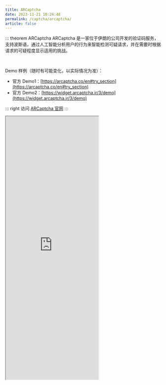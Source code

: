 ```yaml
---
title: ARCaptcha
date: 2023-11-21 10:24:48
permalink: /captcha/arcaptcha/
article: false
---
```


::: theorem ARCaptcha
ARCaptcha 是一家位于伊朗的公司开发的验证码服务，支持波斯语，通过人工智能分析用户的行为来智能检测可疑请求，并在需要时根据请求的可疑程度显示适用的挑战。

<br>

Demo 样例（随时有可能变化，以实际情况为准）：
<br>

- 官方 Demo1：[https://arcaptcha.co/en#try_section](https://arcaptcha.co/en#try_section)<Badge text="本页使用" type="error" vertical="middle"/>
- 官方 Demo2：[https://widget.arcaptcha.ir/3/demo](https://widget.arcaptcha.ir/3/demo)

::: right
访问 [ARCaptcha 官网](https://arcaptcha.ir/)
:::

<iframe src="https://arcaptcha.co/en#try_section" height="850px" scrolling="no"></iframe>

